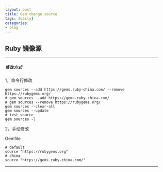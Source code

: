 ```yaml
---
layout: post
title: Gem change source
tags: [daily]
categories:
- blog
---
```


## Ruby 镜像源  
---

#####  修改方式

1，命令行修改


```
gem sources --add https://gems.ruby-china.com/ --remove https://rubygems.org/
# gem sources --add https://gems.ruby-china.com/
# gem sources --remove https://rubygems.org/
gem sources --clear-all
gem sources --update
# test source
gem sources -l
```

2，手动修改

Gemfile
```
# default
source "https://rubygems.org"
# china
source "https://gems.ruby-china.com/"
```


---
